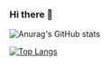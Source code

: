 ### Hi there 👋

<!--
**TONYOG12/TONYOG12** is a ✨ _special_ ✨ repository because its `README.md` (this file) appears on your GitHub profile.

Here are some ideas to get you started:

- 🔭 I’m currently working on ...
- 🌱 I’m currently learning ...
- 👯 I’m looking to collaborate on ...
- 🤔 I’m looking for help with ...
- 💬 Ask me about ...
- 📫 How to reach me: ...
- 😄 Pronouns: ...
- ⚡ Fun fact: ...
-->

![Anurag's GitHub stats](https://github-readme-stats.vercel.app/api?username=tonyog12&count_private=true&show_icons=true&theme=dark)

[![Top Langs](https://github-readme-stats.vercel.app/api/top-langs/?username=tonyog12&count_private=true&show_icons=true&theme=dark)](https://github.com/anuraghazra/github-readme-stats)
